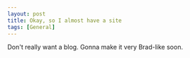 ```yaml
---
layout: post
title: Okay, so I almost have a site
tags: [General]
--- 
```


Don't really want a blog. Gonna make it very Brad-like soon.